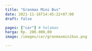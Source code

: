 ```yaml
---
title: "Granmax Mini Bus"
date: 2021-11-16T14:45:22+07:00
draft: false

pages: ["car"] # halaman 
harga: Rp. 200.000,00
image: /images/car/granmaxminibus.png

---
```


